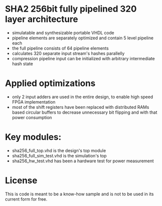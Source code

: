 # SHA2 256bit fully pipelined 320 layer architecture
- simulatable and synthesizable portable VHDL code
- pipeline elements are separately optimized and contain 5 level pipeline each
- the full pipeline consists of 64 pipeline elements
- calculates 320 separate input stream's hashes parallelly
- compression pipeline input can be initialized with arbitrary intermediate hash state

# Applied optimizations
- only 2 input adders are used in the entire design, to enable high speed FPGA implementation
- most of the shift registers have been replaced with distributed RAMs based circular buffers to decrease unnecessary bit flipping and with that power consumption

# Key modules:
- sha256_full_top.vhd is the design's top module
- sha256_full_sim_test.vhd is the simulation's top
- sha256_hw_test.vhd has been a hardware test for power measurement

# License
This is code is meant to be a know-how sample and is not to be used in its current form for free.
